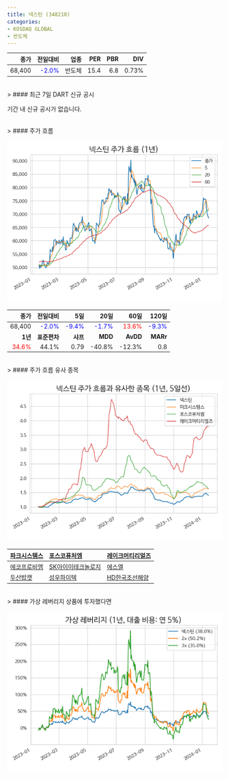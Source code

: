 ```yaml
---
title: 넥스틴 (348210)
categories:
- KOSDAQ GLOBAL
- 반도체
---
```


|**종가**|**전일대비**|**업종**|**PER**|**PBR**|**DIV**|
|-------:|-----------:|-------:|------:|------:|------:|
|68,400|<span style="color: blue">-2.0%</span>|반도체|15.4|6.8|0.73%|

<!-- more -->

<br>
> #### 최근 7일 DART 신규 공시<a id="dart"></a>

기간 내 신규 공시가 없습니다.

<br>
> #### 주가 흐름<a id="price"></a>

![348210](/assets/images/stock/348210.png)

|**종가**|**전일대비**|**5일**|**20일**|**60일**|**120일**|
|-------:|-----------:|------:|-------:|-------:|--------:|
| 68,400 | <span style="color: blue">-2.0%</span> | <span style="color: blue">-9.4%</span> | <span style="color: blue">-1.7%</span> | <span style="color: red">13.6%</span> | <span style="color: blue">-9.3%</span> |
|**1년**|**표준편차**|**샤프**|**MDD**|**AvDD**|**MARr**|
| <span style="color: red">34.6%</span> | 44.1% | 0.79 | -40.8% | -12.3% | 0.8 |

<br>
> #### 주가 흐름 유사 종목<a id="corr"></a>

![348210](/assets/images/stock/348210_corr.png)

| [파크시스템스](/140860/) | [포스코퓨처엠](/003670/) | [레이크머티리얼즈](/281740/) |
|:---------------------------------------|:---------------------------------------|:---------------------------------------|
| [에코프로비엠](/247540/) | [SK아이이테크놀로지](/361610/) | [에스엘](/005850/) |
| [두산밥캣](/241560/) | [성우하이텍](/015750/) | [HD한국조선해양](/009540/) |

<br>
> #### 가상 레버리지 상품에 투자했다면<a id="2x"></a>

![348210](/assets/images/stock/348210_2x.png)

[^corr]: 상관계수를 이용하여 분석하였습니다.